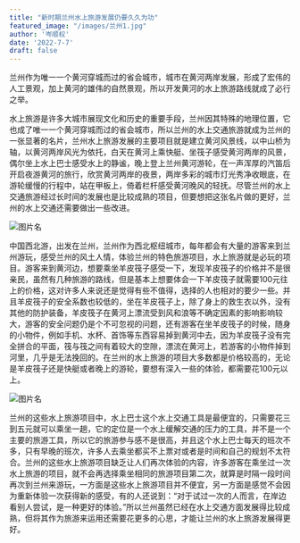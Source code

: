```yaml
---
title: "新时期兰州水上旅游发展仍要久久为功"
featured_image: "/images/兰州1.jpg"
author: '岑顺权'
date: '2022-7-7'
draft: false
---
```


兰州作为唯一一个黄河穿城而过的省会城市，城市在黄河两岸发展，形成了宏伟的人工景观，加上黄河的雄伟的自然景观，所以开发黄河的水上旅游路线就成了必行之举。

水上旅游是许多大城市展现文化和历史的重要手段，兰州因其特殊的地理位置，它也成了唯一一个黄河穿城而过的省会城市，所以兰州的水上交通旅游就成为兰州的一张显著的名片，兰州水上旅游发展的主要项目就是建立黄河风景线，以中山桥为轴，以黄河两岸风光为依托，白天在黄河上乘快艇、坐筏子感受黄河两岸的风景，偶尔坐上水上巴士感受水上的静谧，晚上登上兰州黄河游轮，在一声浑厚的汽笛后开启夜游黄河的旅行，欣赏黄河两岸的夜景，两岸多彩的城市灯光秀净收眼底，在游轮缓慢的行程中，站在甲板上，倚着栏杆感受黄河晚风的轻抚。尽管兰州的水上交通旅游经过长时间的发展也是比较成熟的项目，但要想把这张名片做的更好，兰州的水上交通还需要做出一些改进。

![图片名](/images/白塔山码头.jpg)

中国西北游，出发在兰州，兰州作为西北枢纽城市，每年都会有大量的游客来到兰州游玩，感受兰州的风土人情，体验兰州的特色旅游项目，水上旅游就是必玩的项目。游客来到黄河边，想要乘坐羊皮筏子感受一下，发现羊皮筏子的价格并不是很亲民，虽然有几种旅游的路线，但是基本上想要体会一下羊皮筏子就需要100元往上的价格，这对许多人来说还是觉得有些不值得，选择的人也相对的要少一些。并且羊皮筏子的安全系数也较低的，坐在羊皮筏子上，除了身上的救生衣以外，没有其他的防护装备，羊皮筏子在黄河上漂流受到风和浪等不确定因素的影响影响较大，游客的安全问题仍是个不可忽视的问题，还有游客在坐羊皮筏子的时候，随身的小物件，例如手机、水杯、首饰等东西容易掉到黄河中去，因为羊皮筏子没有完全拼合的平面，筏与筏之间有着较大的空隙，漂流在黄河上，若游客的小物件掉到河里，几乎是无法挽回的。在兰州的水上旅游的项目大多数都是价格较高的，无论是羊皮筏子还是快艇或者晚上的游轮，要想有深入一些的体验，都需要花100元以上。

![图片名](/images/黄河花.jpg)

兰州的这些水上旅游项目中，水上巴士这个水上交通工具是最便宜的，只需要花三到五元就可以乘坐一趟，它的定位是一个水上缓解交通的压力的工具，并不是一个主要的旅游工具，所以它的旅游参与感不是很高，并且这个水上巴士每天的班次不多，只有早晚的班次，许多人去乘坐都买不上票对或者是时间和自己的规划不太符合。兰州的这些水上旅游项目缺乏让人们再次体验的内容，许多游客在乘坐过一次水上旅游的项目，就不会再选择乘坐相同的旅游项目第二次，就算是时隔一段时间再次到兰州来游玩，一方面是这些水上旅游项目并不便宜，另一方面是感觉不会因为重新体验一次获得新的感受，有的人还说到：“对于试过一次的人而言，在岸边看别人尝试，是一种更好的体验。”所以兰州虽然已经在水上交通方面发展得比较成熟，但将其作为旅游来运用还需要花更多的心思，才能让兰州的水上旅游发展得更好。

